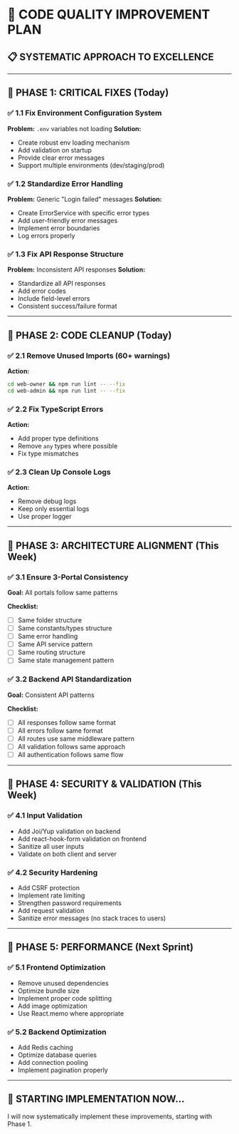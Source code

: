 # 🚀 CODE QUALITY IMPROVEMENT PLAN

## 📋 SYSTEMATIC APPROACH TO EXCELLENCE

---

## 🎯 PHASE 1: CRITICAL FIXES (Today)

### ✅ 1.1 Fix Environment Configuration System
**Problem:** `.env` variables not loading
**Solution:**
- Create robust env loading mechanism
- Add validation on startup
- Provide clear error messages
- Support multiple environments (dev/staging/prod)

### ✅ 1.2 Standardize Error Handling
**Problem:** Generic "Login failed" messages
**Solution:**
- Create ErrorService with specific error types
- Add user-friendly error messages
- Implement error boundaries
- Log errors properly

### ✅ 1.3 Fix API Response Structure
**Problem:** Inconsistent API responses
**Solution:**
- Standardize all API responses
- Add error codes
- Include field-level errors
- Consistent success/failure format

---

## 🎯 PHASE 2: CODE CLEANUP (Today)

### ✅ 2.1 Remove Unused Imports (60+ warnings)
**Action:**
```bash
cd web-owner && npm run lint -- --fix
cd web-admin && npm run lint -- --fix
```

### ✅ 2.2 Fix TypeScript Errors
**Action:**
- Add proper type definitions
- Remove `any` types where possible
- Fix type mismatches

### ✅ 2.3 Clean Up Console Logs
**Action:**
- Remove debug logs
- Keep only essential logs
- Use proper logger

---

## 🎯 PHASE 3: ARCHITECTURE ALIGNMENT (This Week)

### ✅ 3.1 Ensure 3-Portal Consistency
**Goal:** All portals follow same patterns

**Checklist:**
- [ ] Same folder structure
- [ ] Same constants/types structure
- [ ] Same error handling
- [ ] Same API service pattern
- [ ] Same routing structure
- [ ] Same state management pattern

### ✅ 3.2 Backend API Standardization
**Goal:** Consistent API patterns

**Checklist:**
- [ ] All responses follow same format
- [ ] All errors follow same format
- [ ] All routes use same middleware pattern
- [ ] All validation follows same approach
- [ ] All authentication follows same flow

---

## 🎯 PHASE 4: SECURITY & VALIDATION (This Week)

### ✅ 4.1 Input Validation
- Add Joi/Yup validation on backend
- Add react-hook-form validation on frontend
- Sanitize all user inputs
- Validate on both client and server

### ✅ 4.2 Security Hardening
- Add CSRF protection
- Implement rate limiting
- Strengthen password requirements
- Add request validation
- Sanitize error messages (no stack traces to users)

---

## 🎯 PHASE 5: PERFORMANCE (Next Sprint)

### ✅ 5.1 Frontend Optimization
- Remove unused dependencies
- Optimize bundle size
- Implement proper code splitting
- Add image optimization
- Use React.memo where appropriate

### ✅ 5.2 Backend Optimization
- Add Redis caching
- Optimize database queries
- Add connection pooling
- Implement pagination properly

---

## 📁 STARTING IMPLEMENTATION NOW...

I will now systematically implement these improvements, starting with Phase 1.



